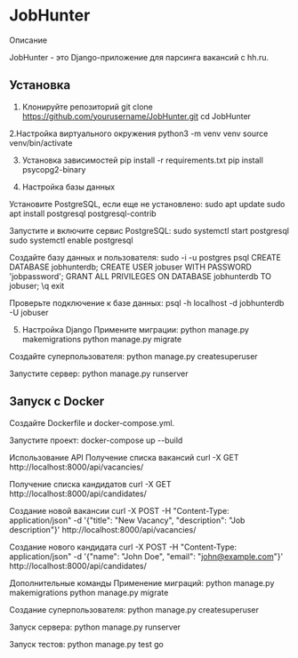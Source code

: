  # JobHunter

   Описание

 JobHunter - это Django-приложение для парсинга вакансий с hh.ru.

## Установка

 1. Клонируйте репозиторий
git clone https://github.com/yourusername/JobHunter.git
cd JobHunter

2.Настройка виртуального окружения
python3 -m venv venv
source venv/bin/activate

3. Установка зависимостей
pip install -r requirements.txt
pip install psycopg2-binary

5. Настройка базы данных

Установите PostgreSQL, если еще не установлено:
sudo apt update
sudo apt install postgresql postgresql-contrib

Запустите и включите сервис PostgreSQL:
sudo systemctl start postgresql
sudo systemctl enable postgresql

Создайте базу данных и пользователя:
sudo -i -u postgres
psql
CREATE DATABASE jobhunterdb;
CREATE USER jobuser WITH PASSWORD 'jobpassword';
GRANT ALL PRIVILEGES ON DATABASE jobhunterdb TO jobuser;
\q
exit

Проверьте подключение к базе данных:
psql -h localhost -d jobhunterdb -U jobuser

5. Настройка Django
Примените миграции:
python manage.py makemigrations
python manage.py migrate

Создайте суперпользователя:
python manage.py createsuperuser

Запустите сервер:
python manage.py runserver

## Запуск с Docker
Создайте Dockerfile и docker-compose.yml.

Запустите проект:
docker-compose up --build

Использование API
Получение списка вакансий
curl -X GET http://localhost:8000/api/vacancies/

Получение списка кандидатов
curl -X GET http://localhost:8000/api/candidates/

Создание новой вакансии
curl -X POST -H "Content-Type: application/json" -d '{"title": "New Vacancy", "description": "Job description"}' http://localhost:8000/api/vacancies/

Создание нового кандидата
curl -X POST -H "Content-Type: application/json" -d '{"name": "John Doe", "email": "john@example.com"}' http://localhost:8000/api/candidates/

Дополнительные команды
Применение миграций:
python manage.py makemigrations
python manage.py migrate

Создание суперпользователя:
python manage.py createsuperuser

Запуск сервера:
python manage.py runserver

Запуск тестов:
python manage.py test
go



